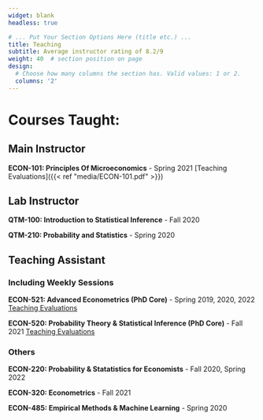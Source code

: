 ```yaml
---
widget: blank
headless: true

# ... Put Your Section Options Here (title etc.) ...
title: Teaching
subtitle: Average instructor rating of 8.2/9
weight: 40  # section position on page
design:
  # Choose how many columns the section has. Valid values: 1 or 2.
  columns: '2'
---
```


# Courses Taught:

## Main Instructor

**ECON-101: Principles Of Microeconomics** - Spring 2021 [Teaching Evaluations]({{< ref "media/ECON-101.pdf" >}})

## Lab Instructor

**QTM-100: Introduction to Statistical Inference** - Fall 2020

**QTM-210: Probability and Statistics** - Spring 2020

## Teaching Assistant

### Including Weekly Sessions 

**ECON-521: Advanced Econometrics (PhD Core)** - Spring 2019, 2020, 2022 [Teaching Evaluations](https://view.officeapps.live.com/op/view.aspx?src=https%3A%2F%2Fraw.githubusercontent.com%2Fjjestra%2Fwebpage%2Fmaster%2Fstatic%2Fmedia%2FEcon_521_TA_Results.xlsx&wdOrigin=BROWSELINK)

**ECON-520: Probability Theory & Statistical Inference (PhD Core)** - Fall 2021 [Teaching Evaluations](https://view.officeapps.live.com/op/view.aspx?src=https%3A%2F%2Fraw.githubusercontent.com%2Fjjestra%2Fwebpage%2Fmaster%2Fstatic%2Fmedia%2FEcon_520_TA_Results.xlsx&wdOrigin=BROWSELINK)

### Others

**ECON-220: Probability & Statatistics for Economists** - Fall 2020, Spring 2022

**ECON-320: Econometrics** - Fall 2021

**ECON-485: Empirical Methods & Machine Learning** - Spring 2020



